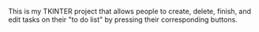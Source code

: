This is my TKINTER project that allows people to create, delete, finish, and edit tasks on their "to do list" by pressing their corresponding buttons. 

